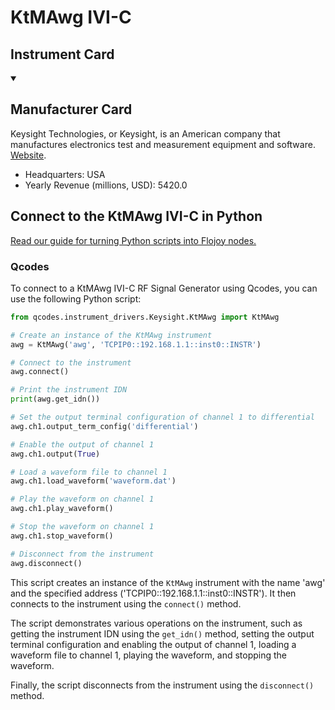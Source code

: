 
# KtMAwg IVI-C

## Instrument Card



<details open>
<summary><h2>Manufacturer Card</h2></summary>
Keysight Technologies, or Keysight, is an American company that manufactures electronics test and measurement equipment and software. <a href=https://www.keysight.com/us/en/home.html>Website</a>.

<ul>
  <li>Headquarters: USA</li>
  <li>Yearly Revenue (millions, USD): 5420.0</li>
</ul>
</details>

## Connect to the KtMAwg IVI-C in Python

[Read our guide for turning Python scripts into Flojoy nodes.](https://docs.flojoy.ai/custom-nodes/creating-custom-node/)


### Qcodes

To connect to a KtMAwg IVI-C RF Signal Generator using Qcodes, you can use the following Python script:

```python
from qcodes.instrument_drivers.Keysight.KtMAwg import KtMAwg

# Create an instance of the KtMAwg instrument
awg = KtMAwg('awg', 'TCPIP0::192.168.1.1::inst0::INSTR')

# Connect to the instrument
awg.connect()

# Print the instrument IDN
print(awg.get_idn())

# Set the output terminal configuration of channel 1 to differential
awg.ch1.output_term_config('differential')

# Enable the output of channel 1
awg.ch1.output(True)

# Load a waveform file to channel 1
awg.ch1.load_waveform('waveform.dat')

# Play the waveform on channel 1
awg.ch1.play_waveform()

# Stop the waveform on channel 1
awg.ch1.stop_waveform()

# Disconnect from the instrument
awg.disconnect()
```

This script creates an instance of the `KtMAwg` instrument with the name 'awg' and the specified address ('TCPIP0::192.168.1.1::inst0::INSTR'). It then connects to the instrument using the `connect()` method.

The script demonstrates various operations on the instrument, such as getting the instrument IDN using the `get_idn()` method, setting the output terminal configuration and enabling the output of channel 1, loading a waveform file to channel 1, playing the waveform, and stopping the waveform.

Finally, the script disconnects from the instrument using the `disconnect()` method.

